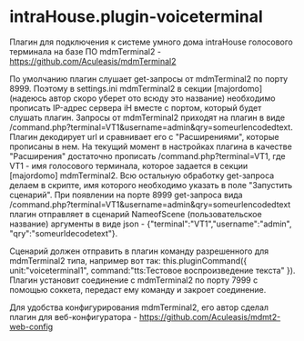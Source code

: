 # intraHouse.plugin-voiceterminal

Плагин для подключения к системе умного дома intraHouse голосового терминала на базе ПО mdmTerminal2 - https://github.com/Aculeasis/mdmTerminal2

По умолчанию плагин слушает get-запросы от mdmTerminal2 по порту 8999. Поэтому в settings.ini mdmTerminal2 в секции [majordomo] (надеюсь автор скоро уберет ото всюду это название) необходимо прописать IP-адрес сервера iH вместе с портом, который будет слушать плагин.
Запросы от mdmTerminal2 приходят на плагин в виде /command.php?terminal=VT1&username=admin&qry=someurlencodedtext. Плагин декодирует url и сравнивает его с "Расширениями", которые прописаны в нем. На текущий момент в настройках плагина в качестве "Расширения" достаточно прописать /command.php?terminal=VT1, где VT1 - имя голосового терминала, которое задается в секции [majordomo] mdmTerminal2. Всю остальную обработку get-запроса делаем в скрипте, имя которого необходимо указать в поле "Запустить сценарий".
При появлении на порте 8999 get-запроса вида /command.php?terminal=VT1&username=admin&qry=someurlencodedtext плагин отправляет в сценарий NameofScene (пользовательское название) аргументы в виде json - {"terminal":"VT1","username":"admin", "qry":"someurldecodetext"}.

Сценарий должен отправить в плагин команду разрешенного для mdmTerminal2 типа, например вот так:
this.pluginCommand({ unit:"voiceterminal1", command:"tts:Тестовое воспроизведение текста" }).
Плагин установит соединение с mdmTerminal2 по порту 7999 с помощью соккета, передаст ему команду и закроет соединение.

Для удобства конфигурирования mdmTerminal2, его автор сделал плагин для веб-конфигуратора - https://github.com/Aculeasis/mdmt2-web-config
